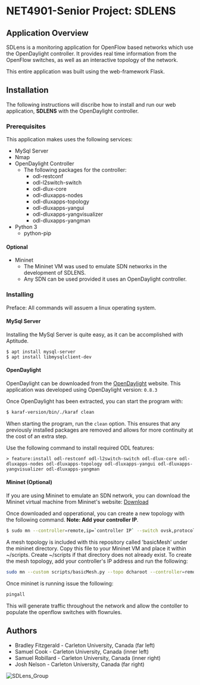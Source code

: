 # NET4901-Senior Project: SDLENS

## Application Overview
SDLens is a monitoring application for OpenFlow based networks which use the OpenDaylight controller. It provides real time information from the OpenFlow switches, as well as an interactive topology of the network.

This entire application was built using the web-framework Flask.

## Installation
The following instructions will discribe how to install and run our web application, **SDLENS** with the OpenDaylight controller.
### Prerequisites
This application makes uses the following services:
- MySql Server
- Nmap
- OpenDaylight Controller
  - The following packages for the controller:
    - odl-restconf
    - odl-l2switch-switch
    - odl-dlux-core
    - odl-dluxapps-nodes
    - odl-dluxapps-topology
    - odl-dluxapps-yangui
    - odl-dluxapps-yangvisualizer
    - odl-dluxapps-yangman
- Python 3
  - python-pip

#### Optional
- Mininet
    - The Mininet VM was used to emulate SDN networks in the development of SDLENS.
    - Any SDN can be used provided it uses an OpenDaylight controller.

### Installing
Preface: All commands will assuem a linux operating system.

#### MySql Server
Installing the MySql Server is quite easy, as it can be accomplished with Aptitude.

```
$ apt install mysql-server
$ apt install libmysqlclient-dev
```

#### OpenDaylight
OpenDaylight can be downloaded from the [OpenDaylight](https://www.opendaylight.org/) website. This application was developed using OpenDaylight version: `0.8.3`

Once OpenDaylight has been extracted, you can start the program with:

```bash
$ karaf-version/bin/./karaf clean
```

When starting the program, run the `clean` option. This ensures that any previously installed packages are removed and allows for more continuity at the cost of an extra step. 

Use the following command to install required ODL features:

```
> feature:install odl-restconf odl-l2switch-switch odl-dlux-core odl-dluxapps-nodes odl-dluxapps-topology odl-dluxapps-yangui odl-dluxapps-yangvisualizer odl-dluxapps-yangman
```

#### Mininet (Optional)
If you are using Mininet to emulate an SDN network, you can download the Mininet virtual machine from Mininet's website: [Download](https://github.com/mininet/mininet/wiki/Mininet-VM-Images)

Once downloaded and opperational, you can create a new topology with the following command. **Note: Add your controller IP**.

```bash
$ sudo mn --controller=remote,ip=`controller IP` --switch ovsk,protocols=OpenFLow13 --topo Topology of your choice
```

A mesh topology is included with this repository called 'basicMesh' under the mininet directory. Copy this file to your Mininet VM and place it within ~/scripts. Create ~/scripts if that directory does not already exist. To create the mesh topology, add your controller's IP address and run the following:

```sh
sudo mn --custom scripts/basicMesh.py --topo dcharoot --controller=remote,ip='controller IP' --switch ovsk,protocols=OpenFlow13
```

Once mininet is running issue the following:

```sh
pingall
```

This will generate traffic throughout the network and allow the contoller to populate the openflow switches with flowrules.

## Authors
- Bradley Fitzgerald - Carleton University, Canada (far left)
- Samuel Cook - Carleton University, Canada (inner left)
- Samuel Robillard - Carleton University, Canada (inner right)
- Josh Nelson - Carleton University, Canada (far right)

![SDLens_Group](https://user-images.githubusercontent.com/44167644/55919797-47097d80-5bc5-11e9-9967-34752b6e1f3d.jpg)
